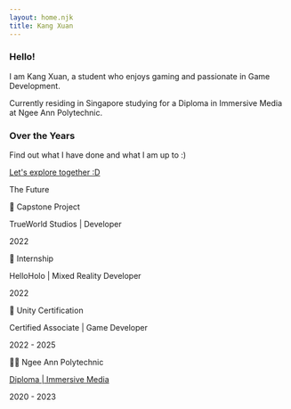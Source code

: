 ```yaml
---
layout: home.njk
title: Kang Xuan
---
```


### Hello!
<p>I am Kang Xuan, a student who enjoys gaming and passionate in Game Development.</p>
<p>Currently residing in Singapore studying for a Diploma in Immersive Media at Ngee Ann Polytechnic.</p>

### Over the Years
<p>Find out what I have done and what I am up to :)</p>

<div class="position-relative mt-5">
    <div class="timeline">
    <div class="timeline--content">
        <p class="fst-italic"><a href="https://twitter.com/who82848582">Let's explore together :D</a></p>
        <p class="year">The Future</p>
    </div>
    <div class="timeline--content">
        <p class="fw-bold">📝 Capstone Project</p>
        <p class="fst-italic">TrueWorld Studios | Developer</p>
        <p class="year">2022</p>
    </div>
    <div class="timeline--content">
        <p class="fw-bold">📆 Internship</p>
        <p class="fst-italic">HelloHolo | Mixed Reality Developer</p>
        <p class="year">2022</p>
    </div>
    <div class="timeline--content">
        <p class="fw-bold">📜 Unity Certification</p>
        <p class="fst-italic">Certified Associate | Game Developer</p>
        <p class="year">2022 - 2025</p>
    </div>
    <div class="timeline--content">
        <p class="fw-bold">🧑‍🎓 Ngee Ann Polytechnic</p>
        <p class="fst-italic"><a href="https://www.np.edu.sg/ict/Pages/im.aspx">Diploma | Immersive Media</a></p>
        <p class="year">2020 - 2023</p>
    </div>
    </div>
</div>